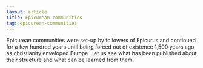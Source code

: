 ```yaml
---
layout: article
title: Epicurean communities
tag: epicurean-communities
---
```

Epicurean communities were set-up by followers of Epicurus and continued for a few hundred years until being forced out of existence 1,500 years ago as christianity enveloped Europe. Let us see what has been published about their structure and what can be learned from them. 